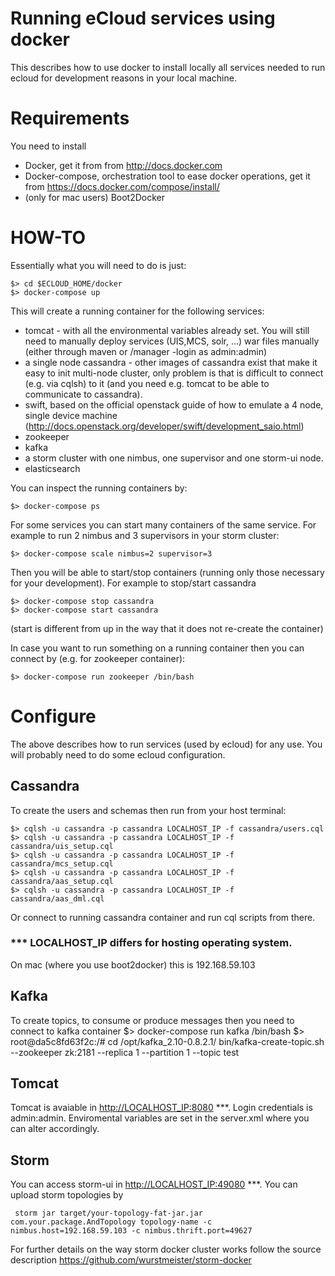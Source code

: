 Running eCloud services using docker
====================================

This describes how to use docker to install locally all services needed to run ecloud for development reasons in your local machine. 

# Requirements

You need to install 

* Docker, get it from from <http://docs.docker.com>
* Docker-compose, orchestration tool to ease docker operations, get it from <https://docs.docker.com/compose/install/>  
* (only for mac users) Boot2Docker 

# HOW-TO

Essentially what you will need to do is just:

    $> cd $ECLOUD_HOME/docker
    $> docker-compose up

This will create a running container for the following services:

 * tomcat - with all the environmental variables already set. You will still need to manually deploy services (UIS,MCS, solr, ...) war files manually (either through maven or /manager -login as admin:admin)
 * a single node cassandra - other images of cassandra exist that make it easy to init multi-node cluster, only problem is that is difficult to connect (e.g. via cqlsh) to it (and you need e.g. tomcat to be able to communicate to cassandra). 
 * swift, based on the official openstack guide of how to emulate a 4 node, single device machine (<http://docs.openstack.org/developer/swift/development_saio.html>)
 * zookeeper
 * kafka
 * a storm cluster with one nimbus, one supervisor and one storm-ui node.
 * elasticsearch

You can inspect the running containers by:

    $> docker-compose ps

For some services you can start many containers of the same service. For example to run 2 nimbus and 3 supervisors in your storm cluster:

    $> docker-compose scale nimbus=2 supervisor=3

Then you will be able to start/stop containers (running only those necessary for your development). For example to stop/start cassandra

    $> docker-compose stop cassandra
    $> docker-compose start cassandra

(start is different from up in the way that it does not re-create the container)

In case you want to run something on a running container then you can connect by (e.g. for zookeeper container):

	$> docker-compose run zookeeper /bin/bash

# Configure

The above describes how to run services (used by ecloud) for any use. You will probably need to do some ecloud configuration.

## Cassandra 

To create the users and schemas then run from your host terminal:

	$> cqlsh -u cassandra -p cassandra LOCALHOST_IP -f cassandra/users.cql 
	$> cqlsh -u cassandra -p cassandra LOCALHOST_IP -f cassandra/uis_setup.cql 
	$> cqlsh -u cassandra -p cassandra LOCALHOST_IP -f cassandra/mcs_setup.cql 
	$> cqlsh -u cassandra -p cassandra LOCALHOST_IP -f cassandra/aas_setup.cql 
	$> cqlsh -u cassandra -p cassandra LOCALHOST_IP -f cassandra/aas_dml.cql 

Or connect to running cassandra container and run cql scripts from there.

### \*\*\* LOCALHOST_IP differs for hosting operating system. 

On mac (where you use boot2docker) this is 192.168.59.103

## Kafka 

To create topics, to consume or produce messages then you need to connect to kafka container
	$> docker-compose run kafka /bin/bash
	$>
	root@da5c8fd63f2c:/# cd /opt/kafka_2.10-0.8.2.1/
	bin/kafka-create-topic.sh --zookeeper zk:2181 --replica 1 --partition 1 --topic test

## Tomcat

Tomcat is avaiable in <http://LOCALHOST_IP:8080> \*\*\*. Login credentials is admin:admin. Enviromental variables are set in the server.xml where you can alter accordingly.

## Storm

You can access storm-ui in <http://LOCALHOST_IP:49080> \*\*\*. You can upload storm topologies by 

     storm jar target/your-topology-fat-jar.jar com.your.package.AndTopology topology-name -c nimbus.host=192.168.59.103 -c nimbus.thrift.port=49627

For further details on the way storm docker cluster works follow the source description <https://github.com/wurstmeister/storm-docker>






